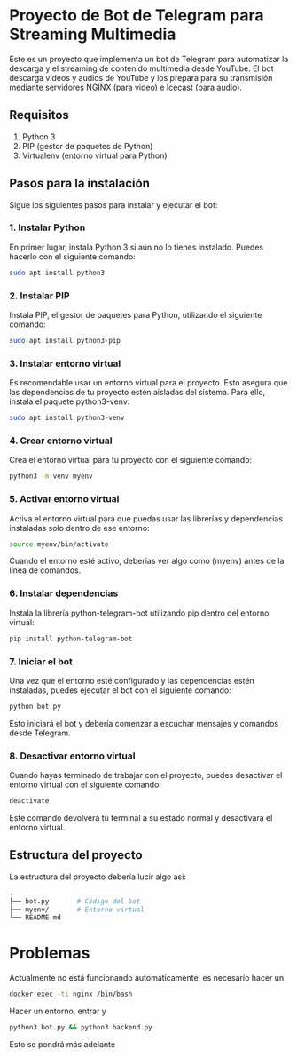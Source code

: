 # Proyecto de Bot de Telegram para Streaming Multimedia

Este es un proyecto que implementa un bot de Telegram para automatizar la descarga y el streaming de contenido multimedia desde YouTube. El bot descarga videos y audios de YouTube y los prepara para su transmisión mediante servidores NGINX (para video) e Icecast (para audio).

## Requisitos

1. Python 3
2. PIP (gestor de paquetes de Python)
3. Virtualenv (entorno virtual para Python)

## Pasos para la instalación

Sigue los siguientes pasos para instalar y ejecutar el bot:

### 1. Instalar Python

En primer lugar, instala Python 3 si aún no lo tienes instalado. Puedes hacerlo con el siguiente comando:

```bash
sudo apt install python3
```

### 2. Instalar PIP

Instala PIP, el gestor de paquetes para Python, utilizando el siguiente comando:

```bash
sudo apt install python3-pip
```

### 3. Instalar entorno virtual

Es recomendable usar un entorno virtual para el proyecto. Esto asegura que las dependencias de tu proyecto estén aisladas del sistema. Para ello, instala el paquete python3-venv:

``` bash
sudo apt install python3-venv
```
### 4. Crear entorno virtual

Crea el entorno virtual para tu proyecto con el siguiente comando:

``` bash
python3 -m venv myenv
```
### 5. Activar entorno virtual

Activa el entorno virtual para que puedas usar las librerías y dependencias instaladas solo dentro de ese entorno:

``` bash
source myenv/bin/activate
```
Cuando el entorno esté activo, deberías ver algo como (myenv) antes de la línea de comandos.

### 6. Instalar dependencias

Instala la librería python-telegram-bot utilizando pip dentro del entorno virtual:

``` bash
pip install python-telegram-bot
```

### 7. Iniciar el bot

Una vez que el entorno esté configurado y las dependencias estén instaladas, puedes ejecutar el bot con el siguiente comando:

``` bash
python bot.py
```
Esto iniciará el bot y debería comenzar a escuchar mensajes y comandos desde Telegram.

### 8. Desactivar entorno virtual

Cuando hayas terminado de trabajar con el proyecto, puedes desactivar el entorno virtual con el siguiente comando:
``` bash
deactivate
```

Este comando devolverá tu terminal a su estado normal y desactivará el entorno virtual.
## Estructura del proyecto

La estructura del proyecto debería lucir algo así:
``` bash
.
├── bot.py       # Código del bot
├── myenv/       # Entorno virtual
└── README.md
```

# Problemas
Actualmente no está funcionando automaticamente, es necesario hacer un 
``` bash
docker exec -ti nginx /bin/bash 
```
Hacer un entorno, entrar y 
``` bash
python3 bot.py && python3 backend.py
```
Esto se pondrá más adelante 